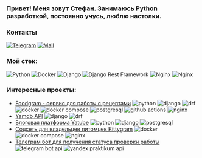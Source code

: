 ### Привет! Меня зовут Стефан. Занимаюсь Python разработкой, постоянно учусь, люблю настолки.

### Контакты 

[![Telegram](https://img.shields.io/badge/Telegram-2CA5E0?logo=telegram&logoColor=white)](https://t.me/butleger23) [![Mail](https://img.shields.io/badge/Email-red?logo=gmail&logoColor=white)](mailto:stefanmaximenko@yandex.ru)

### Мой стек:

![Python](https://img.shields.io/badge/python-3670A0?style=for-the-badge&logo=python&logoColor=ffdd54)
![Docker](https://img.shields.io/badge/typescript-%23007ACC.svg?style=for-the-badge&logo=typescript&logoColor=white)
![Django](https://img.shields.io/badge/Django-092E20?style=for-the-badge&logo=django&logoColor=green)
![Django Rest Framework](https://img.shields.io/badge/Django%20REST%20Framework-red?style=for-the-badge&logo=django&logoColor=white)
![Nginx](https://img.shields.io/badge/Nginx-009639?logo=nginx&logoColor=white&style=for-the-badge)
![Nginx](https://img.shields.io/badge/postgresql-4169e1?style=for-the-badge&logo=postgresql&logoColor=white)

### Интересные проекты:
- [Foodgram - сервис для работы с рецептами](https://github.com/butleger23/Foodgram) <img src="https://img.shields.io/badge/python-3670A0?style=for-the-badge&logo=python&logoColor=ffdd54" alt="python" title="python"/> <img src="https://img.shields.io/badge/Django-092E20?style=for-the-badge&logo=django&logoColor=green" alt="django" title="django"/> <img src="https://img.shields.io/badge/Django%20REST%20Framework-red?style=for-the-badge&logo=django&logoColor=white" alt="drf" title="drf"/> <img src="https://img.shields.io/badge/docker-257bd6?style=for-the-badge&logo=docker&logoColor=white" alt="docker" title="docker"/> <img src="https://img.shields.io/badge/Docker%20Compose-2496ED?style=for-the-badge&logo=docker&logoColor=white" alt="docker compose" title="docker compose"/> <img src="https://img.shields.io/badge/postgresql-4169e1?style=for-the-badge&logo=postgresql&logoColor=white" alt="postgresql" title="postgresql"/> <img src="https://img.shields.io/badge/GitHub%20Actions-2088FF?logo=githubactions&logoColor=fff&style=for-the-badge" alt="github actions" title="github actions"/> <img src="https://img.shields.io/badge/Nginx-009639?logo=nginx&logoColor=white&style=for-the-badge" alt="nginx" title="nginx"/> 
- [Yamdb API](https://github.com/butleger23/Yamdb_API) <img src="https://img.shields.io/badge/Django-092E20?style=for-the-badge&logo=django&logoColor=green" alt="django" title="django"/> <img src="https://img.shields.io/badge/Django%20REST%20Framework-red?style=for-the-badge&logo=django&logoColor=white" alt="drf" title="drf"/>
- [Блоговая платформа Yatube](https://github.com/butleger23/Yatube_API) <img src="https://img.shields.io/badge/python-3670A0?style=for-the-badge&logo=python&logoColor=ffdd54" alt="python" title="python"/> <img src="https://img.shields.io/badge/Django-092E20?style=for-the-badge&logo=django&logoColor=green" alt="django" title="django"/> <img src="https://img.shields.io/badge/postgresql-4169e1?style=for-the-badge&logo=postgresql&logoColor=white" alt="postgresql" title="postgresql"/>
- [Соцсеть для владельцев питомцев Kittygram](https://github.com/butleger23/Kittygram) <img src="https://img.shields.io/badge/docker-257bd6?style=for-the-badge&logo=docker&logoColor=white" alt="docker" title="docker"/> <img src="https://img.shields.io/badge/Docker%20Compose-2496ED?style=for-the-badge&logo=docker&logoColor=white" alt="docker compose" title="docker compose"/> <img src="https://img.shields.io/badge/Nginx-009639?logo=nginx&logoColor=white&style=for-the-badge" alt="nginx" title="nginx"/>
- [Телеграм бот для получения статуса проверки работы](https://github.com/butleger23/Homework_status_bot) <img src="https://img.shields.io/badge/Telegram%20Bot%20API-blue?style=for-the-badge" alt="telegram bot api" title="telegram bot api"/> <img src="https://img.shields.io/badge/Yandex%20Praktikum%20API-yellow?style=for-the-badge" alt="yandex praktikum api" title="yandex praktikum api"/>
